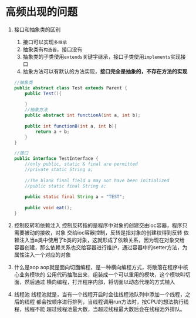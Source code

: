 # 高频出现的问题

1. 接口和抽象类的区别
    1. 接口可以实现`多继承`
    1. 抽象类有`构造器`，接口没有
    1. 抽象类的子类使用`extends`关键字继承，接口子类使用`implements`实现接口
    1. 抽象方法可以有默认的方法实现，**接口完全是抽象的，不存在方法的实现**

    ``` java
    //抽象类
    public abstract class Test extends Parent {
        public Test(){
            
        }
        //抽象方法
        public abstract int functionA(int a, int b);
        
        public int functionB(int a, int b){
            return a + b;
        }
    }

    //接口
    public interface TestInterface {
        //only public, static & final are permitted
        //private static String a;
        
        //The blank final field a may not have been initialized
        //public static final String a;
        
        public static final String a = "TEST";
        
        public void eat();
    }
    ```


2. 控制反转和依赖注入
   控制反转指的是程序中对象的创建交由ioc容器，程序只需要被动的接收，对象
   交给ioc容器控制，反转是指对象的创建权得到反转
   依赖注入当a类中使用了b类的对象，这就形成了依赖关系，因为现在对象交给
   容器创建，那么依赖关系也交给容器进行维护，通过容器中的setter方法，为
   属性注入一个对应的对象

3. 什么是aop
   aop就是面向切面编程，是一种横向编程方式，将散落在程序中核心业务模块的
   公用代码抽取出来，组装成一个可以重用的模块，这个模块叫切面，然后通过
   横向编程，打开程序内部，将切面以动态代理的方式植入

4. 线程池
   线程池就是，当有一个线程开启时会往线程池队列中添加一个线程，之后的线程
   都会按顺序进行排列，当线程调用run方法时，按CPU的想法执行线程，线程不能
   超过线程池最大数，当超过线程最大数后会在线程池外排队。

